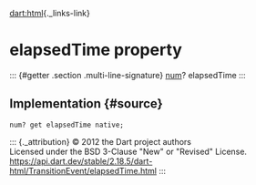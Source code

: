 [dart:html](../../dart-html/dart-html-library){._links-link}

elapsedTime property
====================

::: {#getter .section .multi-line-signature}
[num](../../dart-core/num-class)? elapsedTime
:::

Implementation {#source}
--------------

``` {.language-dart data-language="dart"}
num? get elapsedTime native;
```

::: {._attribution}
© 2012 the Dart project authors\
Licensed under the BSD 3-Clause \"New\" or \"Revised\" License.\
<https://api.dart.dev/stable/2.18.5/dart-html/TransitionEvent/elapsedTime.html>
:::
